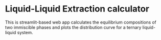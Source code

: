 # Liquid-Liquid Extraction calculator
This is streamlit-based web app calculates the equilibrium compositions of two immiscible phases and plots the distribution curve for a ternary liquid-liquid system.
